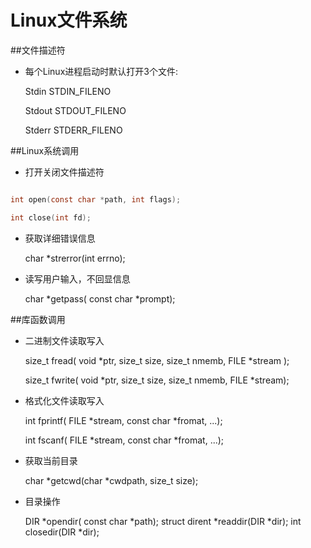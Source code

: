 Linux文件系统
============

##文件描述符
* 每个Linux进程启动时默认打开3个文件:

    Stdin     STDIN_FILENO
  
    Stdout    STDOUT_FILENO
    
    Stderr    STDERR_FILENO

##Linux系统调用
* 打开关闭文件描述符

```c

int open(const char *path, int flags);

int close(int fd);

```

* 获取详细错误信息

    char *strerror(int errno);

* 读写用户输入，不回显信息

    char *getpass( const char *prompt);

##库函数调用
* 二进制文件读取写入

    size_t fread( void *ptr, size_t size, size_t nmemb, FILE *stream );

    size_t fwrite( void *ptr, size_t size, size_t nmemb, FILE *stream);

* 格式化文件读取写入

    int fprintf( FILE *stream, const char *fromat, ...);

    int fscanf( FILE *stream, const char *fromat, ...);

* 获取当前目录

    char *getcwd(char *cwdpath, size_t size);

* 目录操作

    DIR *opendir( const char *path);
    struct dirent *readdir(DIR *dir);
    int closedir(DIR *dir);
